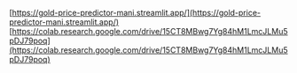 [https://gold-price-predictor-mani.streamlit.app/](https://gold-price-predictor-mani.streamlit.app/)
[https://colab.research.google.com/drive/15CT8MBwg7Yg84hM1LmcJLMu5pDJ79poq](https://colab.research.google.com/drive/15CT8MBwg7Yg84hM1LmcJLMu5pDJ79poq)
